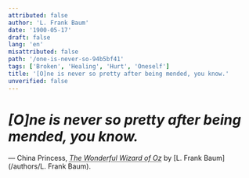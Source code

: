 ```yaml
---
attributed: false
author: 'L. Frank Baum'
date: '1900-05-17'
draft: false
lang: 'en'
misattributed: false
path: '/one-is-never-so-94b5bf41'
tags: ['Broken', 'Healing', 'Hurt', 'Oneself']
title: '[O]ne is never so pretty after being mended, you know.'
unverified: false
---
```


# *[O]ne is never so pretty after being mended, you know.*

&mdash; China Princess, <cite><abbr title="ISBN-13: 9780140621679">The Wonderful Wizard of Oz</abbr></cite> by 
[L. Frank Baum](/authors/L. Frank Baum).